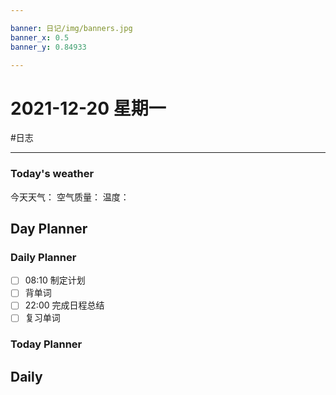 ```yaml
---

banner: 日记/img/banners.jpg
banner_x: 0.5
banner_y: 0.84933

---
```

# 2021-12-20 星期一
#日志 

---

### Today's weather
今天天气：
空气质量：
温度：
## Day Planner

### Daily Planner
- [ ] 08:10 制定计划
- [ ] 背单词
- [ ] 22:00 完成日程总结
- [ ] 复习单词

### Today Planner

## Daily


